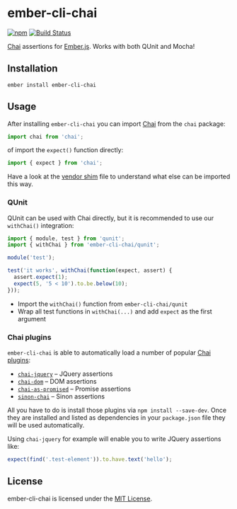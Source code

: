 
ember-cli-chai
==============================================================================

[![npm](https://img.shields.io/npm/v/ember-cli-chai.svg)](https://www.npmjs.com/package/ember-cli-chai)
[![Build Status](https://travis-ci.org/ember-cli/ember-cli-chai.svg?branch=master)](https://travis-ci.org/ember-cli/ember-cli-chai)

[Chai](http://chaijs.com/) assertions for [Ember.js](http://emberjs.com/).
Works with both QUnit and Mocha!


Installation
------------------------------------------------------------------------------

```
ember install ember-cli-chai
```

Usage
------------------------------------------------------------------------------

After installing `ember-cli-chai` you can import [Chai](http://chaijs.com/)
from the `chai` package:

```js
import chai from 'chai';
```

of import the `expect()` function directly:

```js
import { expect } from 'chai';
```

Have a look at the [vendor shim](vendor/shims/chai.js) file to understand
what else can be imported this way.


### QUnit

QUnit can be used with Chai directly, but it is recommended to use our
`withChai()` integration:

```js
import { module, test } from 'qunit';
import { withChai } from 'ember-cli-chai/qunit';

module('test');

test('it works', withChai(function(expect, assert) {
  assert.expect(1);
  expect(5, '5 < 10').to.be.below(10);
}));
```

- Import the `withChai()` function from `ember-cli-chai/qunit`
- Wrap all test functions in `withChai(...)` and add `expect` as the
  first argument

### Chai plugins

`ember-cli-chai` is able to automatically load a number of popular
[Chai plugins](http://chaijs.com/plugins/):

- [`chai-jquery`](https://github.com/chaijs/chai-jquery) – JQuery assertions
- [`chai-dom`](https://github.com/nathanboktae/chai-dom) – DOM assertions
- [`chai-as-promised`](https://github.com/domenic/chai-as-promised) – Promise assertions
- [`sinon-chai`](https://github.com/domenic/sinon-chai) – Sinon assertions

All you have to do is install those plugins via `npm install --save-dev`.
Once they are installed and listed as dependencies in your `package.json` file
they will be used automatically.

Using `chai-jquery` for example will enable you to write JQuery assertions
like:

```js
expect(find('.test-element')).to.have.text('hello');
```


License
------------------------------------------------------------------------------
ember-cli-chai is licensed under the [MIT License](LICENSE.md).
